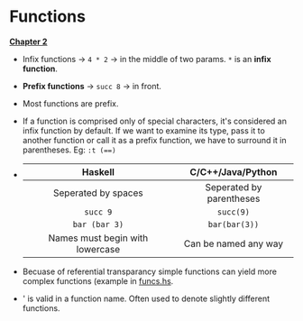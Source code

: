 # Functions
**[Chapter 2](http://learnyouahaskell.com/starting-out)**

  + Infix functions -> `4 * 2` -> in the middle of two params. `*` is an **infix function**.
  + **Prefix functions** -> `succ 8` -> in front.
  + Most functions are prefix.
  + If a function is comprised only of special characters, it's considered an infix function by default. If we want to examine its type, pass it to another function or call it as a prefix function, we have to surround it in parentheses. Eg: `:t (==)`
  + Haskell | C/C++/Java/Python
    :---: | :---:
    Seperated by spaces | Seperated by parentheses
    `succ 9` | `succ(9)`
    `bar (bar 3)` | `bar(bar(3))`
    Names must begin with lowercase | Can be named any way
  
  + Becuase of referential transparancy simple functions can yield more complex functions (example in [funcs.hs](https://github.com/rvailnaveed/haskell/blob/master/funcs.hs).
  + ' is valid in a function name. Often used to denote slightly different functions.